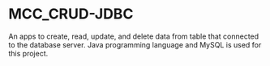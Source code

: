 # MCC_CRUD-JDBC
An apps to create, read, update, and delete data from table that connected to the database server.
Java programming language and MySQL is used for this project.
